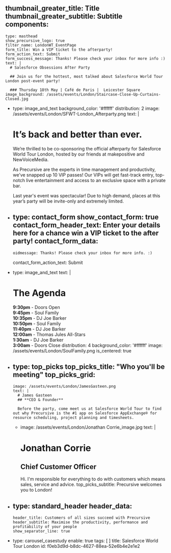 thumbnail_greater_title: Title
thumbnail_greater_subtitle: Subtitle
components:
  - 
    type: masthead
    show_precursive_logo: true
    filter_name: LondonWT_EventPage
    form_title: Win a VIP ticket to the afterparty!
    form_action_text: Submit
    form_success_message: Thanks! Please check your inbox for more info :)
    text: |
      # Salesforce Obsessions After Party
      
      ## Join us for the hottest, most talked about Salesforce World Tour London post-event party!
      
      ### Thursday 18th May | Café de Paris |  Leicester Square
    image_background: /assets/events/London/Staircase-Close-Up-Curtains-Closed.jpg
  - 
    type: image_and_text
    background_color: '#ffffff'
    distribution: 2
    image: /assets/events/London/SFWT-London_Afterparty.png
    text: |
      # It’s back and better than ever.
      
      We’re thrilled to be co-sponsoring the official afterparty for Salesforce World Tour London, hosted by our friends at makepositive and NewVoiceMedia.
      
      As Precursive are the experts in time management and productivity, we’ve snapped up 10 VIP passes! Our VIPs will get fast-track entry, top-notch live entertainment and access to an exclusive space with a private bar.
      
      Last year's event was spectacular! Due to high demand, places at this year’s party will be invite-only and extremely limited.
  - 
    type: contact_form
    show_contact_form: true
    contact_form_header_text: Enter your details here for a chance win a VIP ticket to the after party!
    contact_form_data:
      - 
        oidmessage: Thanks! Please check your inbox for more info. :)
    contact_form_action_text: Submit
  - 
    type: image_and_text
    text: |
      # The Agenda
      
      **9:30pm** - Doors Open<br>
      **9:45pm** - Soul Family<br>
      **10:35pm** - DJ Joe Barker<br>
      **10:50pm** - Soul Family<br>
      **11:40pm** - DJ Joe Barker<br>
      **12:00am** - Thomas Jules All-Stars<br>
      **1:30am** - DJ Joe Barker<br>
      **3:00am** - Doors Close
    distribution: 4
    background_color: '#ffffff'
    image: /assets/events/London/SoulFamily.png
    is_centered: true
  - 
    type: top_picks
    top_picks_title: "Who you'll be meeting"
    top_picks_grid:
      - 
        image: /assets/events/London/JamesGasteen.png
        text: |
          # James Gasteen
          ## **CEO & Founder**
          
          Before the party, come meet us at Salesforce World Tour to find out why Precursive is the #1 app on Salesforce AppExchange® for resource scheduling, project planning and timesheets.
      - 
        image: /assets/events/London/Jonathan Corrie_image.jpg
        text: |
          # Jonathan Corrie
          ## **Chief Customer Officer**
          
          Hi. I'm responsible for everything to do with customers which means sales, service and advice.
    top_picks_subtitle: Precursive welcomes you to London!
  - 
    type: standard_header
    header_data:
      - 
        header_title: Customers of all sizes succeed with Precursive
        header_subtitle: Maximise the productivity, performance and profitability of your people
        show_separator_line: true
  - 
    type: carousel_casestudy
    enable: true
tags: [ ]
title: Salesforce World Tour London
id: f0eb3d9d-b8dc-4627-88ea-52e6b4e2e1e2
